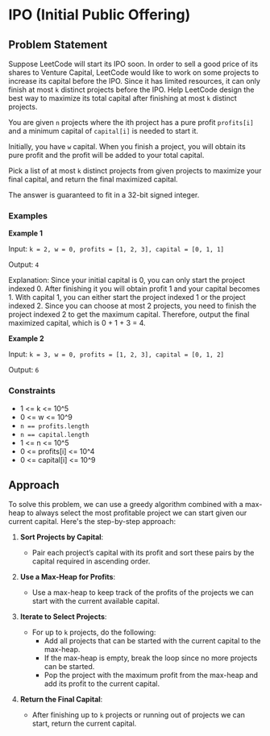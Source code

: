 # IPO (Initial Public Offering)

## Problem Statement

Suppose LeetCode will start its IPO soon. In order to sell a good price of its shares to Venture Capital, LeetCode would like to work on some projects to increase its capital before the IPO. Since it has limited resources, it can only finish at most `k` distinct projects before the IPO. Help LeetCode design the best way to maximize its total capital after finishing at most `k` distinct projects.

You are given `n` projects where the ith project has a pure profit `profits[i]` and a minimum capital of `capital[i]` is needed to start it.

Initially, you have `w` capital. When you finish a project, you will obtain its pure profit and the profit will be added to your total capital.

Pick a list of at most `k` distinct projects from given projects to maximize your final capital, and return the final maximized capital.

The answer is guaranteed to fit in a 32-bit signed integer.

### Examples

**Example 1**

Input: `k = 2, w = 0, profits = [1, 2, 3], capital = [0, 1, 1]`

Output: `4`

Explanation: Since your initial capital is 0, you can only start the project indexed 0. After finishing it you will obtain profit 1 and your capital becomes 1. With capital 1, you can either start the project indexed 1 or the project indexed 2. Since you can choose at most 2 projects, you need to finish the project indexed 2 to get the maximum capital. Therefore, output the final maximized capital, which is 0 + 1 + 3 = 4.

**Example 2**

Input: `k = 3, w = 0, profits = [1, 2, 3], capital = [0, 1, 2]`

Output: `6`

### Constraints

- 1 <= k <= 10^5
- 0 <= w <= 10^9
- `n == profits.length`
- `n == capital.length`
- 1 <= n <= 10^5
- 0 <= profits[i] <= 10^4
- 0 <= capital[i] <= 10^9

## Approach

To solve this problem, we can use a greedy algorithm combined with a max-heap to always select the most profitable project we can start given our current capital. Here's the step-by-step approach:

1. **Sort Projects by Capital**: 
   - Pair each project’s capital with its profit and sort these pairs by the capital required in ascending order.

2. **Use a Max-Heap for Profits**: 
   - Use a max-heap to keep track of the profits of the projects we can start with the current available capital.

3. **Iterate to Select Projects**:
   - For up to `k` projects, do the following:
     - Add all projects that can be started with the current capital to the max-heap.
     - If the max-heap is empty, break the loop since no more projects can be started.
     - Pop the project with the maximum profit from the max-heap and add its profit to the current capital.
   
4. **Return the Final Capital**:
   - After finishing up to `k` projects or running out of projects we can start, return the current capital.
